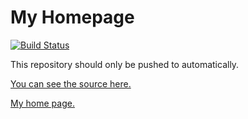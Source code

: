# My Homepage

[![Build Status](https://travis-ci.org/kryptn/homepage.svg?branch=master)](https://travis-ci.org/kryptn/homepage)

This repository should only be pushed to automatically.

[You can see the source here.](https://github.com/kryptn/homepage)

[My home page.](http://dbibb.com)
